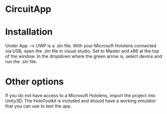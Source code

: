 # CircuitApp

# Installation
Under App --> UWP is a .sln file. With your Microsoft Hololens connected via USB, open the .sln file in visual studio. 
Set to Master and x86 at the top of the window.
In the dropdown where the green arrow is, select device and run the .sln file.

# Other options
If you do not have access to a Microsoft Hololens, import the project into Unity3D.
The HoloToolkit is included and should have a working emulator that you can use to test the app.
